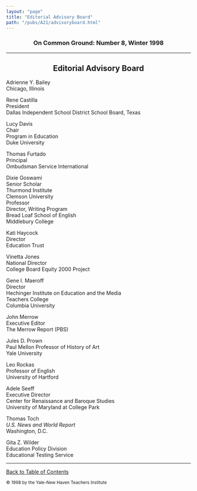 ```yaml
---
layout: "page"
title: "Editorial Advisory Board"
path: "/pubs/A21/advisoryboard.html"
---
```

<main>
<h3 align="CENTER">On Common Ground: Number 8, Winter 1998</h3>
<hr/>
<h2 align="CENTER">Editorial Advisory Board</h2>
<p>Adrienne Y. Bailey<br/>
Chicago, Illinois</p>
<p>Rene Castilla<br/>
President<br/>
Dallas Independent School District School Board, Texas</p>
<p>Lucy Davis<br/>
Chair<br/>
Program in Education<br/>
Duke University</p>
<p>Thomas Furtado<br/>
Principal<br/>
Ombudsman Service International</p>
<p>Dixie Goswami<br/>
Senior Scholar<br/>
Thurmond Institute<br/>
Clemson University<br/>
Professor<br/>
Director, Writing Program<br/>
Bread Loaf School of English<br/>
Middlebury College</p>
<p>Kati Haycock<br/>
Director<br/>
Education Trust</p>
<p>Vinetta Jones<br/>
National Director<br/>
College Board Equity 2000 Project</p>
<p>Gene I. Maeroff<br/>
Director<br/>
Hechinger Institute on Education and the Media<br/>
Teachers College<br/>
Columbia University</p>
<p>John Merrow<br/>
Executive Editor<br/>
The Merrow Report (PBS)</p>
<p>Jules D. Prown<br/>
Paul Mellon Professor of History of Art<br/>
Yale University</p>
<p>Leo Rockas<br/>
Professor of English<br/>
University of Hartford</p>
<p>Adele Seeff<br/>
Executive Director<br/>
Center for Renaissance and Baroque Studies<br/>
University of Maryland at College Park</p>
<p>Thomas Toch<br/>
<i>U.S. News and World Report</i><br/>
Washington, D.C.</p>
<p>Gita Z. Wilder<br/>
Education Policy Division<br/>
Educational Testing Service</p>
<hr/>
<p><a href=".\">Back to Table of Contents</a></p>
<p><small>© 1998 by the Yale-New Haven Teachers Institute</small></p>
</main>